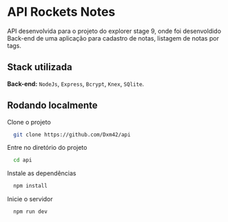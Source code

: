 
# API Rockets Notes

API desenvolvida para o projeto do explorer stage 9, onde foi desenvoldido Back-end de uma aplicação para cadastro de notas, listagem de notas por tags. 


## Stack utilizada



**Back-end:**  `NodeJs`, 
 `Express`,
 `Bcrypt`,
 `Knex`,
 `SQlite`.


## Rodando localmente

Clone o projeto

```bash
  git clone https://github.com/Dxm42/api
```

Entre no diretório do projeto

```bash
  cd api
```

Instale as dependências

```bash
  npm install
```

Inicie o servidor

```bash
  npm run dev
```


